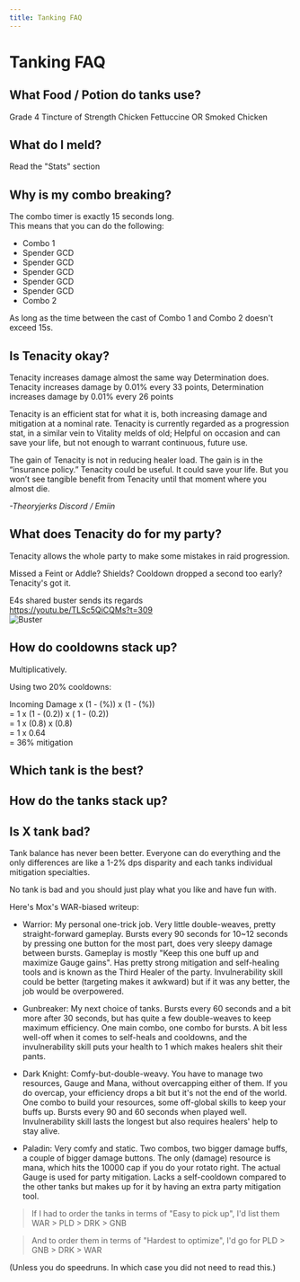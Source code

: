 ```yaml
---
title: Tanking FAQ
---
```

# Tanking FAQ

## What Food / Potion do tanks use?
Grade 4 Tincture of Strength
Chicken Fettuccine OR Smoked Chicken


## What do I meld?
Read the "Stats" section


## Why is my combo breaking?
The combo timer is exactly 15 seconds long.
<br> This means that you can do the following:
- Combo 1
- Spender GCD
- Spender GCD
- Spender GCD
- Spender GCD
- Spender GCD
- Combo 2

As long as the time between the cast of Combo 1 and Combo 2 doesn't exceed 15s.


## Is Tenacity okay?

Tenacity increases damage almost the same way Determination does.
Tenacity increases damage by 0.01% every 33 points, Determination increases damage by 0.01% every 26 points

Tenacity is an efficient stat for what it is, both increasing damage and mitigation at a nominal rate. 
Tenacity is currently regarded as a progression stat, in a similar vein to Vitality melds of old;
Helpful on occasion and can save your life, but not enough to warrant continuous, future use. 

The gain of Tenacity is not in reducing healer load. The gain is in the “insurance policy.” 
Tenacity could be useful. It could save your life. But you won’t see tangible benefit from Tenacity 
until that moment where you almost die.

*-Theoryjerks Discord / Emiin*


## What does Tenacity do for my party?
Tenacity allows the whole party to make some mistakes in raid progression. 

Missed a Feint or Addle? Shields? Cooldown dropped a second too early?
Tenacity's got it.

E4s shared buster sends its regards
<BR><https://youtu.be/TLSc5QiCQMs?t=309>
<br>![Buster](https://cdn.discordapp.com/attachments/396721085791338497/631391223474683915/unknown.png)



## How do cooldowns stack up?

Multiplicatively.

Using two 20% cooldowns:
Incoming Damage x (1 - (%)) x (1 - (%))
<BR>= 1 x (1 - (0.2)) x ( 1 - (0.2))
<BR>= 1 x (0.8) x (0.8)
<BR>= 1 x 0.64
<br>= 36% mitigation


## Which tank is the best?
## How do the tanks stack up?
## Is X tank bad?

Tank balance has never been better. Everyone can do everything and the only differences are like a 1-2% dps disparity and each tanks individual mitigation specialties. 

No tank is bad and you should just play what you like and have fun with.

Here's Mox's WAR-biased writeup:
- Warrior: My personal one-trick job. Very little double-weaves, pretty straight-forward gameplay. Bursts every 90 seconds for 10~12 seconds by pressing one button for the most part, does very sleepy damage between bursts. Gameplay is mostly "Keep this one buff up and maximize Gauge gains".
Has pretty strong mitigation and self-healing tools and is known as the Third Healer of the party. Invulnerability skill could be better (targeting makes it awkward) but if it was any better, the job would be overpowered.

- Gunbreaker: My next choice of tanks. Bursts every 60 seconds and a bit more after 30 seconds, but has quite a few double-weaves to keep maximum efficiency. One main combo, one combo for bursts.  A bit less well-off when it comes to self-heals and cooldowns, and the invulnerability skill puts your health to 1 which makes healers shit their pants.

- Dark Knight: Comfy-but-double-weavy. You have to manage two resources, Gauge and Mana, without overcapping either of them. If you do overcap, your efficiency drops a bit but it's not the end of the world. One combo to build your resources, some off-global skills to keep your buffs up. Bursts every 90 and 60 seconds when played well. Invulnerability skill lasts the longest but also requires healers' help to stay alive.

- Paladin: Very comfy and static. Two combos, two bigger damage buffs, a couple of bigger damage buttons. The only (damage) resource is mana, which hits the 10000 cap if you do your rotato right. The actual Gauge is used for party mitigation. Lacks a self-cooldown compared to the other tanks but makes up for it by having an extra party mitigation tool.

> If I had to order the tanks in terms of "Easy to pick up", I'd list them WAR > PLD > DRK > GNB

> And to order them in terms of "Hardest to optimize", I'd go for PLD > GNB > DRK > WAR

(Unless you do speedruns. In which case you did not need to read this.)